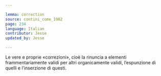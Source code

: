 ```yaml
---

lemma: correction
source: contini_come_1982
page: 234
language: Italian
contributor: Jesse
updated_by: Jesse

---
```


Le vere e proprie «correzioni», cioè la rinuncia a elementi frammentariamente validi per altri organicamente validi, l’espunzione di quelli e l’inserzione di questi.
